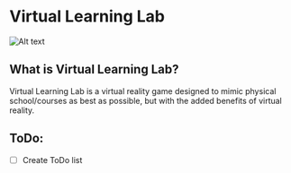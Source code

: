 # Virtual Learning Lab
![Alt text](blob/💡_Virtual_Learning_Lab.png?raw=true "Title")

## What is Virtual Learning Lab?
Virtual Learning Lab is a virtual reality game designed to mimic physical school/courses as best as possible, but with the added benefits of virtual reality.

## ToDo:
- [ ] Create ToDo list
